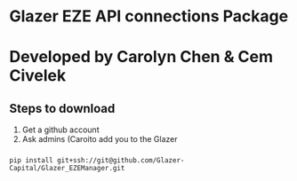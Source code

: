 # Glazer EZE API connections Package
# Developed by Carolyn Chen & Cem Civelek

## Steps to download
1. Get a github account
2. Ask admins (Caroito add you to the Glazer 
### 
`pip install git+ssh://git@github.com/Glazer-Capital/Glazer_EZEManager.git`
